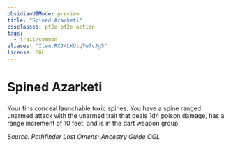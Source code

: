```yaml
---
obsidianUIMode: preview
title: "Spined Azarketi"
cssclasses: pf2e,pf2e-action
tags:
  - trait/common
aliases: "Item.RXJ4LKUtqTw7vJg5"
license: OGL
---
```

# Spined Azarketi

### 






Your fins conceal launchable toxic spines. You have a spine ranged unarmed attack with the unarmed trait that deals 1d4 poison damage, has a range increment of 10 feet, and is in the dart weapon group.

*Source: Pathfinder Lost Omens: Ancestry Guide*
*OGL*